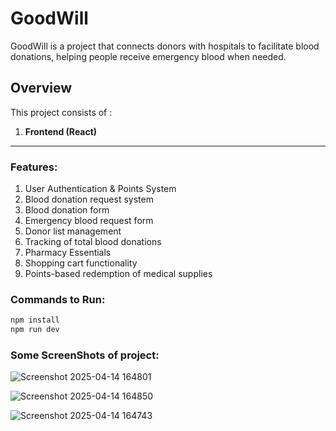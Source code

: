 # GoodWill
GoodWill is a project that connects donors with hospitals to facilitate blood donations, helping people receive emergency blood when needed.

## Overview
This project consists of :
1. **Frontend (React)**
---
### Features:
1. User Authentication & Points System
2. Blood donation request system
3. Blood donation form
4. Emergency blood request form
5. Donor list management
6. Tracking of total blood donations
7. Pharmacy Essentials
8. Shopping cart functionality
9. Points-based redemption of medical supplies

### Commands to Run:
```sh
npm install
npm run dev
```
### Some ScreenShots of project:
![Screenshot 2025-04-14 164801](https://github.com/user-attachments/assets/1449847a-8c1d-4fbd-bbe3-26f6c034dfaf)

![Screenshot 2025-04-14 164850](https://github.com/user-attachments/assets/49bd6c67-ed96-42e6-a4e9-38c8caa1b084)

![Screenshot 2025-04-14 164743](https://github.com/user-attachments/assets/ee943930-c88d-4682-ac72-83182e2e77d9)




